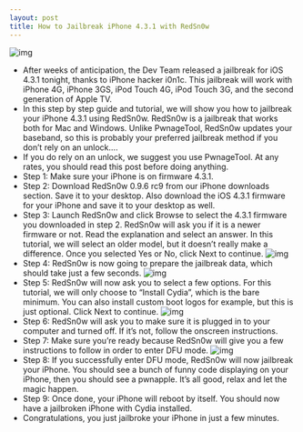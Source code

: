 ```yaml
---
layout: post
title: How to Jailbreak iPhone 4.3.1 with RedSn0w
---
```

![img](http://media.idownloadblog.com/wp-content/uploads/2010/12/RedSn0w-iPhone.png)
* After weeks of anticipation, the Dev Team released a jailbreak for iOS 4.3.1 tonight, thanks to iPhone hacker i0n1c. This jailbreak will work with iPhone 4G, iPhone 3GS, iPod Touch 4G, iPod Touch 3G, and the second generation of Apple TV.
* In this step by step guide and tutorial, we will show you how to jailbreak your iPhone 4.3.1 using RedSn0w. RedSn0w is a jailbreak that works both for Mac and Windows. Unlike PwnageTool, RedSn0w updates your baseband, so this is probably your preferred jailbreak method if you don’t rely on an unlock….
* If you do rely on an unlock, we suggest you use PwnageTool. At any rates, you should read this post before doing anything.
* Step 1: Make sure your iPhone is on firmware 4.3.1.
* Step 2: Download RedSn0w 0.9.6 rc9 from our iPhone downloads section. Save it to your desktop. Also download the iOS 4.3.1 firmware for your iPhone and save it to your desktop as well.
* Step 3: Launch RedSn0w and click Browse to select the 4.3.1 firmware you downloaded in step 2. RedSn0w will ask you if it is a newer firmware or not. Read the explanation and select an answer. In this tutorial, we will select an older model, but it doesn’t really make a difference. Once you selected Yes or No, click Next to continue.
![img](http://media.idownloadblog.com/wp-content/uploads/2011/04/RedSn0w-Newer-Fixed-Model.jpeg)
* Step 4: RedSn0w is now going to prepare the jailbreak data, which should take just a few seconds.
![img](http://media.idownloadblog.com/wp-content/uploads/2011/04/RedSn0w-Preparing-jailbreak-data.jpeg)
* Step 5: RedSn0w will now ask you to select a few options. For this tutorial, we will only choose to “Install Cydia”, which is the bare minimum. You can also install custom boot logos for example, but this is just optional. Click Next to continue.
![img](http://media.idownloadblog.com/wp-content/uploads/2011/04/RedSn0w-select-options.jpeg)
* Step 6: RedSn0w will ask you to make sure it is plugged in to your computer and turned off. If it’s not, follow the onscreen instructions.
* Step 7: Make sure you’re ready because RedSn0w will give you a few instructions to follow in order to enter DFU mode.
![img](http://media.idownloadblog.com/wp-content/uploads/2011/04/RedSn0w-instructions-to-enter-DFU-mode.jpeg)
* Step 8: If you successfully enter DFU mode, RedSn0w will now jailbreak your iPhone. You should see a bunch of funny code displaying on your iPhone, then you should see a pwnapple. It’s all good, relax and let the magic happen.
* Step 9: Once done, your iPhone will reboot by itself. You should now have a jailbroken iPhone with Cydia installed.
* Congratulations, you just jailbroke your iPhone in just a few minutes.

